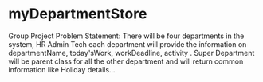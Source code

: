 # myDepartmentStore
Group Project Problem Statement:
There will be four departments in the system, HR Admin Tech each department will provide the information on departmentName, today'sWork, workDeadline, activity . Super Department will be parent class for all the other department and will return common information like Holiday details...

